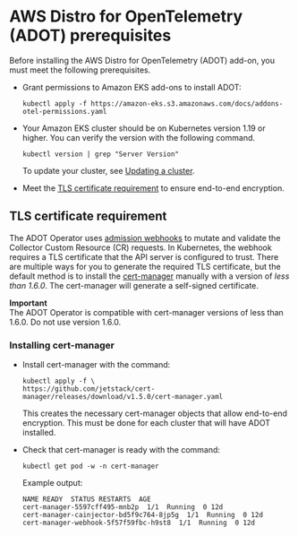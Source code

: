 # AWS Distro for OpenTelemetry \(ADOT\) prerequisites<a name="adot-reqts"></a>

Before installing the AWS Distro for OpenTelemetry \(ADOT\) add\-on, you must meet the following prerequisites\.
+ Grant permissions to Amazon EKS add\-ons to install ADOT:

  ```
  kubectl apply -f https://amazon-eks.s3.amazonaws.com/docs/addons-otel-permissions.yaml
  ```
+ Your Amazon EKS cluster should be on Kubernetes version 1\.19 or higher\. You can verify the version with the following command\.

  ```
  kubectl version | grep "Server Version"
  ```

  To update your cluster, see [Updating a cluster](update-cluster.md)\.
+ Meet the [TLS certificate requirement](#adot-reqtcr) to ensure end\-to\-end encryption\.

## TLS certificate requirement<a name="adot-reqtcr"></a>

The ADOT Operator uses [admission webhooks](https://kubernetes.io/docs/reference/access-authn-authz/webhook/) to mutate and validate the Collector Custom Resource \(CR\) requests\. In Kubernetes, the webhook requires a TLS certificate that the API server is configured to trust\. There are multiple ways for you to generate the required TLS certificate, but the default method is to install the [cert\-manager](https://cert-manager.io/docs/) manually with a version of *less than 1\.6\.0*\. The cert\-manager will generate a self\-signed certificate\.

**Important**  
The ADOT Operator is compatible with cert\-manager versions of less than 1\.6\.0\. Do not use version 1\.6\.0\.

### Installing cert\-manager<a name="adot-reqtcrsteps"></a>
+ Install cert\-manager with the command:

  ```
  kubectl apply -f \ 
  https://github.com/jetstack/cert-manager/releases/download/v1.5.0/cert-manager.yaml
  ```

  This creates the necessary cert\-manager objects that allow end\-to\-end encryption\. This must be done for each cluster that will have ADOT installed\.
+ Check that cert\-manager is ready with the command:

  ```
  kubectl get pod -w -n cert-manager
  ```

  Example output:

  ```
  NAME READY  STATUS RESTARTS  AGE
  cert-manager-5597cff495-mnb2p  1/1  Running  0 12d
  cert-manager-cainjector-bd5f9c764-8jp5g  1/1  Running  0 12d
  cert-manager-webhook-5f57f59fbc-h9st8  1/1  Running  0 12d
  ```